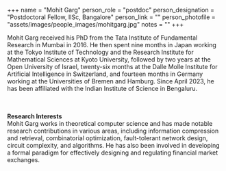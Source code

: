 +++
name = "Mohit Garg"
person_role = "postdoc"
person_designation = "Postdoctoral Fellow, IISc, Bangalore"
person_link = ""
person_photofile = "assets/images/people_images/mohitgarg.jpg"
notes = ""
+++

Mohit Garg received his PhD from the Tata Institute of Fundamental Research in Mumbai in 2016. He then spent nine months in Japan working at the Tokyo Institute of Technology and the Research Institute for Mathematical Sciences at Kyoto University, followed by two years at the Open University of Israel, twenty-six months at the Dalle Molle Institute for Artificial Intelligence in Switzerland, and fourteen months in Germany working at the Universities of Bremen and Hamburg. Since April 2023, he has been affiliated with the Indian Institute of Science in Bengaluru.

<br><br><b>Research Interests</b>
<br>
Mohit Garg works in theoretical computer science and has made notable research contributions in various areas, including information compression and retrieval, combinatorial optimization, fault-tolerant network design, circuit complexity, and algorithms. He has also been involved in developing a formal paradigm for effectively designing and regulating financial market exchanges.

